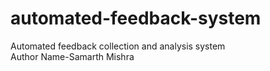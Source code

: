 # automated-feedback-system
Automated feedback collection and analysis system
<br>
Author Name-Samarth Mishra
